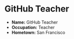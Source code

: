 # GitHub Teacher

- **Name:** GitHub Teacher
- **Occupation:** Teacher
- **Hometown:** San Francisco
